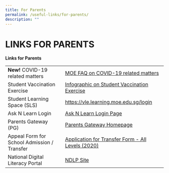 ```yaml
---
title: For Parents
permalink: /useful-links/for-parents/
description: ""
---
```

# LINKS FOR PARENTS

**Links for Parents**



|  |  |
| -------- | -------- |
| **New!** COVID-19 related matters     | [MOE FAQ on COVID-19 related matters](https://www.moe.gov.sg/faqs-covid-19-infection)     |
| Student Vaccination Exercise | [Infographic on Student Vaccination Exercise](/files/Infographic%20on%20Student%20Vaccination%20Exercise.pdf)     |
| Student Learning Space (SLS)     | [https://vle.learning.moe.edu.sg/login ](https://vle.learning.moe.edu.sg/login)     |
| Ask N Learn Login| [Ask N Learn Login Page](https://lms.wizlearn.com/LMS/Login_main.aspx)<br>     |
| Parents Gateway (PG)     | [Parents Gateway Homepage](https://pg.moe.edu.sg/#home)     |
| Appeal Form for School Admission / Transfer| [Application for Transfer Form - All Levels (2020)](/files/Application%20for%20Transfer%20Form%20-%20All%20levels%20(2020).pdf)     |
| National Digital Literacy Portal | [NDLP Site ](https://sites.google.com/rss.edu.sg/ndlp-riverside/home)     |


